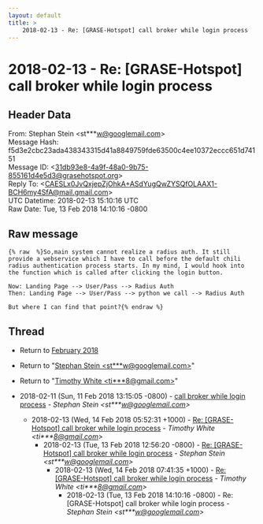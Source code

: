 ```yaml
---
layout: default
title: >
    2018-02-13 - Re: [GRASE-Hotspot] call broker while login process
---
```


# 2018-02-13 - Re: [GRASE-Hotspot] call broker while login process

## Header Data

From: Stephan Stein \<st***w@googlemail.com\><br>
Message Hash: f5d3e2cbc23ada438343315d41a8849759fde63500c4ee10372eccc651d74151<br>
Message ID: \<31db93e8-4a9f-48a0-9b75-855161d4e5d3@grasehotspot.org\><br>
Reply To: \<CAESLx0JvQxjepZjOhkA+ASdYugQwZYSQfOLAAX1-BCH6my4SfA@mail.gmail.com\><br>
UTC Datetime: 2018-02-13 15:10:16 UTC<br>
Raw Date: Tue, 13 Feb 2018 14:10:16 -0800<br>

## Raw message

```
{% raw  %}So,main system cannot realize a radius auth. It still provide a webservice which I have to call before the default chili radius authentication process starts. In my mind, I would hook into  the function which is called after clicking the login button. 

Now: Landing Page --> User/Pass --> Radius Auth
Then: Landing Page --> User/Pass --> python we call --> Radius Auth

But where I can find that point?{% endraw %}
```

## Thread

+ Return to [February 2018](/archive/2018/02)

+ Return to "[Stephan Stein <st***w<span>@</span>googlemail.com>](/authors/st___w_at_googlemail_com)"
+ Return to "[Timothy White <ti***8<span>@</span>gmail.com>](/authors/ti___8_at_gmail_com)"

+ 2018-02-11 (Sun, 11 Feb 2018 13:15:05 -0800) - [call broker while login process](/archive/2018/02/cedc05399928f8475fa7f91e4fa51933220cad2caaedbde036fd1f233768f389) - _Stephan Stein \<st***w@googlemail.com\>_
  + 2018-02-13 (Wed, 14 Feb 2018 05:52:31 +1000) - [Re: [GRASE-Hotspot] call broker while login process](/archive/2018/02/5302e874218804286ad69b7562e4f3bf3872b5a7b4f73ed5ba1d7ddad367da40) - _Timothy White \<ti***8@gmail.com\>_
    + 2018-02-13 (Tue, 13 Feb 2018 12:56:20 -0800) - [Re: [GRASE-Hotspot] call broker while login process](/archive/2018/02/443b82b53d33e5842f913ff57a2fcd99b7bce4ec228e532327c6974ff720bf15) - _Stephan Stein \<st***w@googlemail.com\>_
      + 2018-02-13 (Wed, 14 Feb 2018 07:41:35 +1000) - [Re: [GRASE-Hotspot] call broker while login process](/archive/2018/02/48df9a4c6f9882d879050aa77d1bfac7a95b7468b4c297ce43b37ce9f7d122cc) - _Timothy White \<ti***8@gmail.com\>_
        + 2018-02-13 (Tue, 13 Feb 2018 14:10:16 -0800) - Re: [GRASE-Hotspot] call broker while login process - _Stephan Stein \<st***w@googlemail.com\>_

